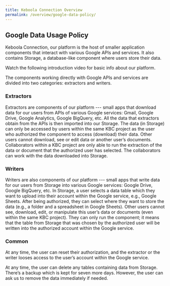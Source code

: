```yaml
---
title: Keboola Connection Overview
permalink: /overview/google-data-policy/
---
```


## Google Data Usage Policy
Keboola Connection, our platform is the host of smaller application components that interact with various Google APIs and services. 
It also contains Storage, a database-like component where users store their data.

Watch the following introduction video for basic info about our platform.

The components working directly with Google APIs and services are divided into two categories: extractors and writers.


### Extractors
Extractors are components of our platform --- small apps that download data for our users from APIs of various Google services: 
Gmail, Google Drive, Google Analytics, Google BigQuery, etc.
All the data that extractors obtain from the APIs is then imported into our Storage.
The data (in Storage) can only be accessed by users within the same KBC project as the user who authorized the component to access (download) their data.
Other users cannot download, see or edit data or another user’s documents. Collaborators within a KBC project are only able to run 
the extraction of the data or document that the authorized user has selected. The collaborators can work with the data downloaded into Storage.

### Writers
Writers are also components of our platform --- small apps that write data for our users from Storage into various Google services: Google Drive, Google BigQuery, etc.
In Storage, a user selects a data table which they want to upload into their account within the Google service, e.g., Google Sheets.
After being authorized, they can select where they want to store the data (e.g., a folder and a spreadsheet in Google Sheets).
Other users cannot see, download, edit, or manipulate this user’s data or documents (even within the same KBC project). 
They can only run the component; it means that the table from Storage that was chosen by the authorized user will be written into the authorized account within the Google service.

### Common
At any time, the user can reset their authorization, and the extractor or the writer looses access to the user’s account within the Google service.

At any time, the user can delete any tables containing data from Storage. There’s a backup which is kept for seven more days. 
However, the user can ask us to remove the data immediately if needed.
